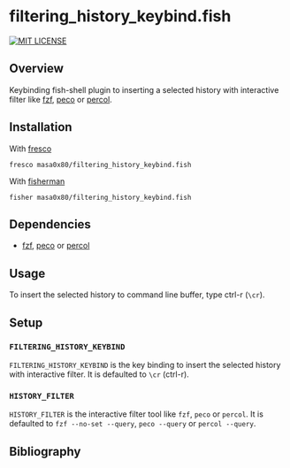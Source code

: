 # filtering_history_keybind.fish

[![MIT LICENSE](http://img.shields.io/badge/license-MIT-blue.svg?style=flat-square)](LICENSE)

## Overview

Keybinding fish-shell plugin to inserting a selected history with interactive filter like [fzf], [peco] or [percol].

## Installation

With [fresco]
```
fresco masa0x80/filtering_history_keybind.fish
```

With [fisherman]
```
fisher masa0x80/filtering_history_keybind.fish
```

## Dependencies

- [fzf], [peco] or [percol]

## Usage

To insert the selected history to command line buffer, type ctrl-r (`\cr`).

## Setup

### `FILTERING_HISTORY_KEYBIND`

`FILTERING_HISTORY_KEYBIND` is the key binding to insert the selected history with interactive filter.
It is defaulted to `\cr` (ctrl-r).

### `HISTORY_FILTER`

`HISTORY_FILTER` is the interactive filter tool like `fzf`, `peco` or `percol`.
It is defaulted to `fzf --no-set --query`, `peco --query` or `percol --query`.

## Bibliography

[fzf]: https://github.com/junegunn/fzf
[peco]: https://github.com/peco/peco
[percol]: https://github.com/mooz/percol
[fresco]: https://github.com/masa0x80/fresco
[fisherman]: https://github.com/fisherman/fisherman
